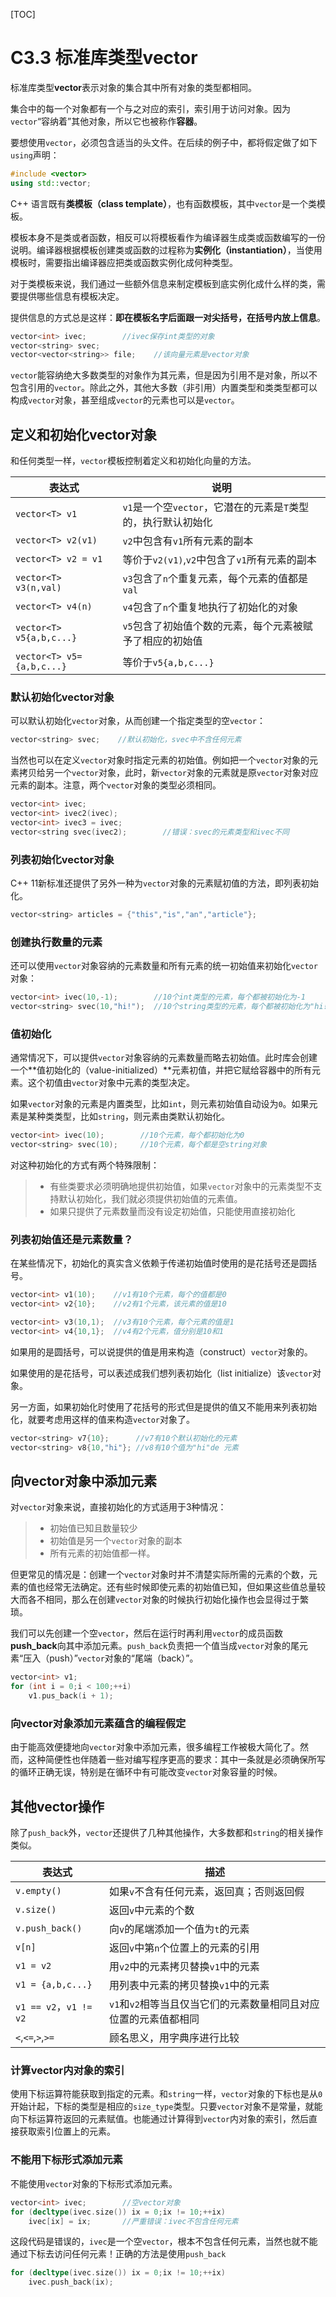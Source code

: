 [TOC]

# C3.3 标准库类型vector
标准库类型**vector**表示对象的集合其中所有对象的类型都相同。

集合中的每一个对象都有一个与之对应的索引，索引用于访问对象。因为`vector`“容纳着”其他对象，所以它也被称作**容器**。

要想使用`vector`，必须包含适当的头文件。在后续的例子中，都将假定做了如下`using`声明：
```cpp
#include <vector>
using std::vector;
```

C++ 语言既有**类模板（class template）**，也有函数模板，其中`vector`是一个类模板。

模板本身不是类或者函数，相反可以将模板看作为编译器生成类或函数编写的一份说明。编译器根据模板创建类或函数的过程称为**实例化（instantiation）**，当使用模板时，需要指出编译器应把类或函数实例化成何种类型。

对于类模板来说，我们通过一些额外信息来制定模板到底实例化成什么样的类，需要提供哪些信息有模板决定。

提供信息的方式总是这样：**即在模板名字后面跟一对尖括号，在括号内放上信息**。
```cpp
vector<int> ivec;        //ivec保存int类型的对象
vector<string> svec;
vector<vector<string>> file;    //该向量元素是vector对象
```

`vector`能容纳绝大多数类型的对象作为其元素，但是因为引用不是对象，所以不包含引用的`vector`。除此之外，其他大多数（非引用）内置类型和类类型都可以构成`vector`对象，甚至组成`vector`的元素也可以是`vector`。

## 定义和初始化vector对象
和任何类型一样，`vector`模板控制着定义和初始化向量的方法。

|表达式|说明|
|---|---|
|`vector<T> v1`|`v1`是一个空`vector`，它潜在的元素是`T`类型的，执行默认初始化|
|`vector<T> v2(v1)`|`v2`中包含有`v1`所有元素的副本|
|`vector<T> v2 = v1`|等价于`v2(v1)`,`v2`中包含了`v1`所有元素的副本|
|`vector<T> v3(n,val)`|`v3`包含了`n`个重复元素，每个元素的值都是`val`|
|`vector<T> v4(n)`|`v4`包含了`n`个重复地执行了初始化的对象|
|`vector<T> v5{a,b,c...}`|`v5`包含了初始值个数的元素，每个元素被赋予了相应的初始值|
|`vector<T> v5={a,b,c...}`|等价于`v5{a,b,c...}`|

### 默认初始化vector对象
可以默认初始化`vector`对象，从而创建一个指定类型的空`vector`：
```cpp
vector<string> svec;    //默认初始化，svec中不含任何元素
```

当然也可以在定义`vector`对象时指定元素的初始值。例如把一个`vector`对象的元素拷贝给另一个`vector`对象，此时，新`vector`对象的元素就是原`vector`对象对应元素的副本。注意，两个`vector`对象的类型必须相同。
```cpp
vector<int> ivec;
vector<int> ivec2(ivec);
vector<int> ivec3 = ivec;
vector<string svec(ivec2);        //错误：svec的元素类型和ivec不同
```

### 列表初始化vector对象
C++ 11新标准还提供了另外一种为`vector`对象的元素赋初值的方法，即列表初始化。
```cpp
vector<string> articles = {"this","is","an","article"};
```

### 创建执行数量的元素
还可以使用`vector`对象容纳的元素数量和所有元素的统一初始值来初始化`vector`对象：
```cpp
vector<int> ivec(10,-1);        //10个int类型的元素，每个都被初始化为-1
vector<string> svec(10,"hi!");  //10个string类型的元素，每个都被初始化为"hi!"
```

### 值初始化
通常情况下，可以提供`vector`对象容纳的元素数量而略去初始值。此时库会创建一个**值初始化的（value-initialized）**元素初值，并把它赋给容器中的所有元素。这个初值由`vector`对象中元素的类型决定。

如果`vector`对象的元素是内置类型，比如`int`，则元素初始值自动设为`0`。如果元素是某种类类型，比如`string`，则元素由类默认初始化。
```cpp
vector<int> ivec(10);        //10个元素，每个都初始化为0
vector<string> svec(10);     //10个元素，每个都是空string对象
```

对这种初始化的方式有两个特殊限制：
> - 有些类要求必须明确地提供初始值，如果`vector`对象中的元素类型不支持默认初始化，我们就必须提供初始值的元素值。
> - 如果只提供了元素数量而没有设定初始值，只能使用直接初始化

### 列表初始值还是元素数量？
在某些情况下，初始化的真实含义依赖于传递初始值时使用的是花括号还是圆括号。
```cpp
vector<int> v1(10);    //v1有10个元素，每个的值都是0
vector<int> v2{10};    //v2有1个元素，该元素的值是10

vector<int> v3(10,1);  //v3有10个元素，每个元素的值是1
vector<int> v4{10,1};  //v4有2个元素，值分别是10和1
```

如果用的是圆括号，可以说提供的值是用来构造（construct）`vector`对象的。

如果使用的是花括号，可以表述成我们想列表初始化（list initialize）该`vector`对象。

另一方面，如果初始化时使用了花括号的形式但是提供的值又不能用来列表初始化，就要考虑用这样的值来构造`vector`对象了。
```cpp
vector<string> v7{10};      //v7有10个默认初始化的元素
vector<string> v8{10,"hi"}; //v8有10个值为"hi"de 元素
```

## 向vector对象中添加元素
对`vector`对象来说，直接初始化的方式适用于3种情况：
> - 初始值已知且数量较少
> - 初始值是另一个`vector`对象的副本
> - 所有元素的初始值都一样。

但更常见的情况是：创建一个`vector`对象时并不清楚实际所需的元素的个数，元素的值也经常无法确定。还有些时候即使元素的初始值已知，但如果这些值总量较大而各不相同，那么在创建`vector`对象的时候执行初始化操作也会显得过于繁琐。

我们可以先创建一个空`vector`，然后在运行时再利用`vector`的成员函数**push_back**向其中添加元素。`push_back`负责把一个值当成`vector`对象的尾元素“压入（push）”`vector`对象的“尾端（back）”。
```cpp
vector<int> v1;
for (int i = 0;i < 100;++i)
    v1.pus_back(i + 1);
```

### 向vector对象添加元素蕴含的编程假定
由于能高效便捷地向`vector`对象中添加元素，很多编程工作被极大简化了。然而，这种简便性也伴随着一些对编写程序更高的要求：其中一条就是必须确保所写的循环正确无误，特别是在循环中有可能改变`vector`对象容量的时候。

## 其他vector操作
除了`push_back`外，`vector`还提供了几种其他操作，大多数都和`string`的相关操作类似。

|表达式|描述|
|---|---|
|`v.empty()`|如果`v`不含有任何元素，返回真；否则返回假|
|`v.size()`|返回`v`中元素的个数|
|`v.push_back()`|向`v`的尾端添加一个值为`t`的元素|
|`v[n]`|返回`v`中第`n`个位置上的元素的引用|
|`v1 = v2`|用`v2`中的元素拷贝替换`v1`中的元素|
|`v1 = {a,b,c...}`|用列表中元素的拷贝替换`v1`中的元素|
|`v1 == v2`，`v1 != v2`|`v1`和`v2`相等当且仅当它们的元素数量相同且对应位置的元素值都相同|
|`<`,`<=`,`>`,`>=`|顾名思义，用字典序进行比较|

### 计算vector内对象的索引
使用下标运算符能获取到指定的元素。和`string`一样，`vector`对象的下标也是从`0`开始计起，下标的类型是相应的`size_type`类型。只要`vector`对象不是常量，就能向下标运算符返回的元素赋值。也能通过计算得到`vector`内对象的索引，然后直接获取索引位置上的元素。

### 不能用下标形式添加元素
不能使用`vector`对象的下标形式添加元素。
```cpp
vector<int> ivec;        //空vector对象
for (decltype(ivec.size()) ix = 0;ix != 10;++ix)
    ivec[ix] = ix;       //严重错误：ivec不包含任何元素
```

这段代码是错误的，`ivec`是一个空`vector`，根本不包含任何元素，当然也就不能通过下标去访问任何元素！正确的方法是使用`push_back`
```cpp
for (decltype(ivec.size()) ix = 0;ix != 10;++ix)
    ivec.push_back(ix);
```